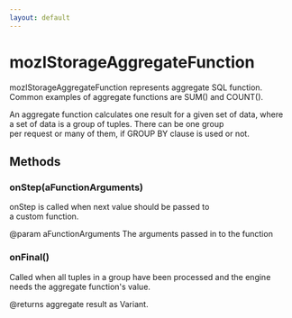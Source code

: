 ```yaml
---
layout: default
---
```


# mozIStorageAggregateFunction #
  
mozIStorageAggregateFunction represents aggregate SQL function.  
Common examples of aggregate functions are SUM() and COUNT().  
  
An aggregate function calculates one result for a given set of data, where  
a set of data is a group of tuples. There can be one group  
per request or many of them, if GROUP BY clause is used or not.  
  

## Methods ##

### onStep(aFunctionArguments) ###
  
onStep is called when next value should be passed to  
a custom function.  
  
@param aFunctionArguments    The arguments passed in to the function  
  

### onFinal() ###
  
Called when all tuples in a group have been processed and the engine  
needs the aggregate function's value.  
  
@returns aggregate result as Variant.  
  

